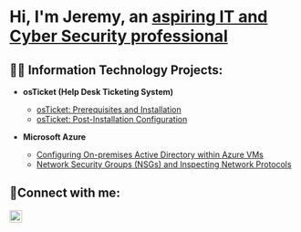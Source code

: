 <h1>Hi, I'm Jeremy, an <a href="www.linkedin.com/in/jeremy-mason-a34659b7">aspiring IT and Cyber Security professional</a/h1>

<h2>👨‍💻 Information Technology Projects:</h2>

- <b>osTicket (Help Desk Ticketing System)</b>
  - [osTicket: Prerequisites and Installation](https://github.com/jacar0812/osticket-prereqs)
  - [osTicket: Post-Installation Configuration](https://github.com/jacar0812/post-install-config)
 
- <b>Microsoft Azure</b>
  - [Configuring On-premises Active Directory within Azure VMs](https://github.com/jacar0812/configure-ad)
  - [Network Security Groups (NSGs) and Inspecting Network Protocols](https://github.com/jacar0812/azure-network-protocols)

  
<h2>🤳Connect with me:</h2>


[<img align="left" alt="Josh | LinkedIn" width="22px" src="https://cdn.jsdelivr.net/npm/simple-icons@v3/icons/linkedin.svg" />][linkedin]


[linkedin]: https://linkedin.com/in/jeremy-mason-a34659b7
  
